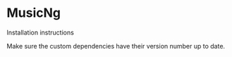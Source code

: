 # MusicNg

Installation instructions

Make sure the custom dependencies have their version number up to date.
